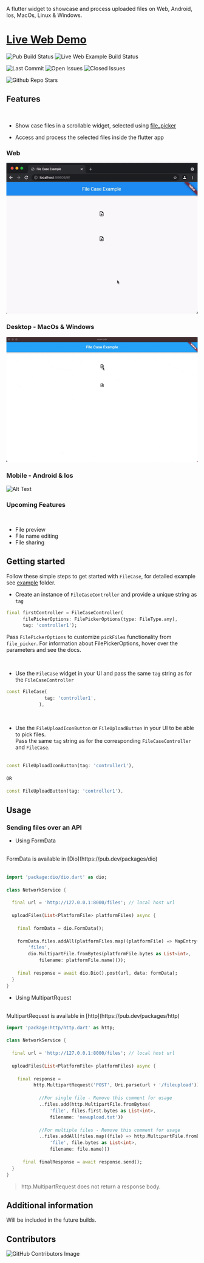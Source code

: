 

A flutter widget to showcase and process uploaded files on Web, Android, Ios, MacOs, Linux & Windows.  

# [Live Web Demo](https://asadamatic-pub-packages.web.app)


![Pub Build Status](https://img.shields.io/github/workflow/status/asadamatic/file_case/pub_publish?label=Pub%20Build&logo=github
)
![Live Web Example Build Status](https://img.shields.io/github/workflow/status/asadamatic/file_case/Deploy%20to%20Firebase%20Hosting%20on%20merge?label=Web%20Example%20Build&logo=github
)

![Last Commit](https://img.shields.io/github/last-commit/asadamatic/file_case?logo=github
) ![Open Issues](https://img.shields.io/github/issues/asadamatic/file_case?logo=github&color=red
)
![Closed Issues](https://img.shields.io/github/issues-closed/asadamatic/file_case?logo=github
)


![Github Repo Stars](https://img.shields.io/github/stars/asadamatic/file_case?label=Stars&logo=github&style=social
)




## Features
<br>

* Show case files in a scrollable widget, selected using [file_picker](https://pub.dev/packages/file_picker)

* Access and process the selected files inside the flutter app  

### Web 
![Alt Text](./working_examples/web.gif)  

### Desktop - MacOs & Windows 
![Alt Text](./working_examples/desktop.gif)  

### Mobile - Android & Ios 
![Alt Text](./working_examples/mobile.gif)

### Upcoming Features  
<br>

* File preview 
* File name editing
* File sharing

## Getting started

Follow these simple steps to get started with `FileCase`, for detailed example see <a href="https://github.com/asadamatic/file_case/blob/master/example/lib/example.dart" class="special">example</a> folder. 

* Create an instance of `FileCaseController` and provide a unique string as `tag`  

```dart
final firstController = FileCaseController(
      filePickerOptions: FilePickerOptions(type: FileType.any),
      tag: 'controller1');
```
  
Pass `FilePickerOptions` to customize `pickFiles` functionality from `file_picker`.
For information about FilePickerOptions, hover over the parameters and see the docs.  

<br>

* Use the `FileCase` widget in your UI and pass the same `tag` string as for the `FileCaseController` 

```dart
const FileCase(
              tag: 'controller1',
            ),
```  

<br>

* Use the `FileUploadIconButton` or `FileUploadButton` in your UI to be able to pick files.  
Pass the same `tag` string as for the corresponding `FileCaseController` and `FileCase`.

```dart

const FileUploadIconButton(tag: 'controller1'),

OR

const FileUploadButton(tag: 'controller1'),
```


## Usage

### Sending files over an API 

* Using FormData  
<br> 
FormData is available in [Dio](https://pub.dev/packages/dio)

```dart

import 'package:dio/dio.dart' as dio;

class NetworkService {

  final url = 'http://127.0.0.1:8000/files'; // local host url

  uploadFiles(List<PlatformFile> platformFiles) async {

    final formData = dio.FormData();

    formData.files.addAll(platformFiles.map((platformFile) => MapEntry(
        'files',
        dio.MultipartFile.fromBytes(platformFile.bytes as List<int>,
            filename: platformFile.name))));

    final response = await dio.Dio().post(url, data: formData);
  }
}
```
* Using MultipartRquest  
<br> 
MultipartRequest is available in [http](https://pub.dev/packages/http)

```dart
import 'package:http/http.dart' as http;

class NetworkService {

  final url = 'http://127.0.0.1:8000/files'; // local host url

  uploadFiles(List<PlatformFile> platformFiles) async {

    final response =
          http.MultipartRequest('POST', Uri.parse(url + '/fileupload'))

            //For single file - Remove this comment for usage
            ..files.add(http.MultipartFile.fromBytes(
                'file', files.first.bytes as List<int>,
                filename: 'newupload.txt'))

            //For multiple files - Remove this comment for usage
            ..files.addAll(files.map((file) => http.MultipartFile.fromBytes(
                'file', file.bytes as List<int>,
                filename: file.name)))

      final finalResponse = await response.send();
  }
}
```  
> http.MultipartRequest does not return a response body.


## Additional information

Will be included in the future builds.

## Contributors

![GitHub Contributors Image](https://contrib.rocks/image?repo=asadamatic/file_case)
